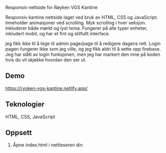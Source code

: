 Responsiv nettside for Røyken VGS Kantine

Responsiv kantine nettside laget ved bruk av HTML, CSS og JavaScript.
Inneholder animasjoner ved scrolling.
Myk scrolling i hver seksjon.
Inkluderer både mørkt og lyst tema.
Fungerer på alle typer enheter, inkludert mobil, og har et fint og stilfullt interface.

jeg fikk ikke til å lege til admin page/page til å redigere dagens rett. 
Login pagen fungerer ikke som jeg ville, og jeg fikk aldri til å sette opp firebase.
Jeg har slått av login funksjonen, men jeg har markert den inne på koden hvis du vil skjekke hvordan den ser ut.

## Demo

https://ryoken-vgs-kantine.netlify.app/

## Teknologier

HTML, CSS, JavaScript

## Oppsett

1. Åpne index.html i nettleseren din
